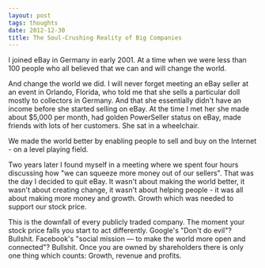 ```yaml
---
layout: post
tags: thoughts
date: 2012-12-30
title: The Soul-Crushing Reality of Big Companies
---
```

I joined eBay in Germany in early 2001. At a time when we were less than 100 people who all believed that we can and will change the world.

And change the world we did. I will never forget meeting an eBay seller at an event in Orlando, Florida, who told me that she sells a particular doll mostly to collectors in Germany. And that she essentially didn't have an income before she started selling on eBay. At the time I met her she made about $5,000 per month, had golden PowerSeller status on eBay, made friends with lots of her customers. She sat in a wheelchair.

We made the world better by enabling people to sell and buy on the Internet - on a level playing field.

Two years later I found myself in a meeting where we spent four hours discussing how "we can squeeze more money out of our sellers". That was the day I decided to quit eBay. It wasn't about making the world better, it wasn't about creating change, it wasn't about helping people - it was all about making more money and growth. Growth which was needed to support our stock price.

This is the downfall of every publicly traded company. The moment your stock price falls you start to act differently. Google's "Don't do evil"? Bullshit. Facebook's "social mission — to make the world more open and connected"? Bullshit. Once you are owned by shareholders there is only one thing which counts: Growth, revenue and profits.